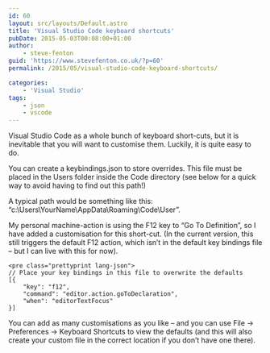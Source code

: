 ```yaml
---
id: 60
layout: src/layouts/Default.astro
title: 'Visual Studio Code keyboard shortcuts'
pubDate: 2015-05-03T00:08:00+01:00
author:
    - steve-fenton
guid: 'https://www.stevefenton.co.uk/?p=60'
permalink: /2015/05/visual-studio-code-keyboard-shortcuts/

categories:
    - 'Visual Studio'
tags:
    - json
    - vscode
---
```


Visual Studio Code as a whole bunch of keyboard short-cuts, but it is inevitable that you will want to customise them. Luckily, it is quite easy to do.

You can create a keybindings.json to store overrides. This file must be placed in the Users folder inside the Code directory (see below for a quick way to avoid having to find out this path!)

A typical path would be something like this: “c:\\Users\\YourName\\AppData\\Roaming\\Code\\User”.

My personal machine-action is using the F12 key to “Go To Definition”, so I have added a customisation for this short-cut. (In the current version, this still triggers the default F12 action, which isn’t in the default key bindings file – but I can live with this for now).

```
<pre class="prettyprint lang-json">
// Place your key bindings in this file to overwrite the defaults
[{
    "key": "f12",
    "command": "editor.action.goToDeclaration",
    "when": "editorTextFocus"
}]
```

You can add as many customisations as you like – and you can use File -&gt; Preferences -&gt; Keyboard Shortcuts to view the defaults (and this will also create your custom file in the correct location if you don’t have one there).
